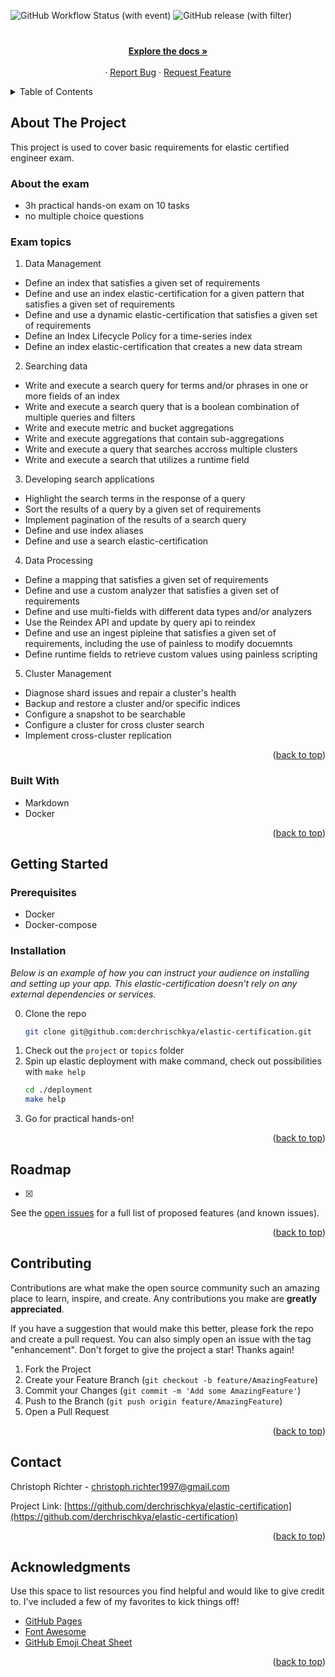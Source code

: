 <a name="readme-top"></a>

![GitHub Workflow Status (with event)](https://img.shields.io/github/actions/workflow/status/derchrischkya/elastic-certification/release.yaml)
![GitHub release (with filter)](https://img.shields.io/github/v/release/derchrischkya/elastic-certification)
<br />
<div align="center">
  <h3 align="center"></h3>

  <p align="center">
    <br />
    <a href="https://github.com/derchrischkya/elastic-certification"><strong>Explore the docs »</strong></a>
    <br />
    <br />
    ·
    <a href="https://github.com/derchrischkya/elastic-certification/issues">Report Bug</a>
    ·
    <a href="https://github.com/derchrischkya/elastic-certification/issues">Request Feature</a>
  </p>
</div>


<!-- TABLE OF CONTENTS -->
<details>
  <summary>Table of Contents</summary>
  <ol>
    <li>
      <a href="#about-the-project">About The Project</a>
      <ul>
        <li><a href="#built-with">Built With</a></li>
      </ul>
    </li>
    <li>
      <a href="#getting-started">Getting Started</a>
      <ul>
        <li><a href="#prerequisites">Prerequisites</a></li>
        <li><a href="#installation">Installation</a></li>
      </ul>
    </li>
    <li><a href="#usage">Usage</a></li>
    <li><a href="#roadmap">Roadmap</a></li>
    <li><a href="#contributing">Contributing</a></li>
    <li><a href="#contact">Contact</a></li>
    <li><a href="#acknowledgments">Acknowledgments</a></li>
  </ol>
</details>



<!-- ABOUT THE PROJECT -->
## About The Project

This project is used to cover basic requirements for elastic certified engineer exam.


### About the exam
- 3h practical hands-on exam on 10 tasks
- no multiple choice questions

### Exam topics
1. Data Management
- Define an index that satisfies a given set of requirements
- Define and use an index elastic-certification for a given pattern that satisfies a given set of requirements
- Define and use a dynamic elastic-certification that satisfies a given set of requirements
- Define an Index Lifecycle Policy for a time-series index
- Define an index elastic-certification that creates a new data stream

2. Searching data
- Write and execute a search query for terms and/or phrases in one or more fields of an index
- Write and execute a search query that is a boolean combination of multiple queries and filters
- Write and execute metric and bucket aggregations
- Write and execute aggregations that contain sub-aggregations
- Write and execute a query that searches accross multiple clusters
- Write and execute a search that utilizes a runtime field

3. Developing search applications
- Highlight the search terms in the response of a query
- Sort the results of a query by a given set of requirements
- Implement pagination of the results of a search query
- Define and use index aliases
- Define and use a search elastic-certification

4. Data Processing
- Define a mapping that satisfies a given set of requirements
- Define and use a custom analyzer that satisfies a given set of requirements
- Define and use multi-fields with different data types and/or analyzers
- Use the Reindex API and update by query api to reindex
- Define and use an ingest pipleine that satisfies a given set of requirements, including the use of painless to modify docuemnts
- Define runtime fields to retrieve custom values using painless scripting

5. Cluster Management
- Diagnose shard issues and repair a cluster's health
- Backup and restore a cluster and/or specific indices
- Configure a snapshot to be searchable
- Configure a cluster for cross cluster search
- Implement cross-cluster replication

<p align="right">(<a href="#readme-top">back to top</a>)</p>

### Built With
- Markdown
- Docker

<p align="right">(<a href="#readme-top">back to top</a>)</p>



<!-- GETTING STARTED -->
## Getting Started
### Prerequisites

- Docker
- Docker-compose

### Installation

_Below is an example of how you can instruct your audience on installing and setting up your app. This elastic-certification doesn't rely on any external dependencies or services._

0. Clone the repo
   ```sh
   git clone git@github.com:derchrischkya/elastic-certification.git
   ```
1. Check out the `project` or `topics` folder
2. Spin up elastic deployment with make command, check out possibilities with `make help`
   ```sh
   cd ./deployment
   make help
   ```
3. Go for practical hands-on!

<p align="right">(<a href="#readme-top">back to top</a>)</p>


<!-- ROADMAP -->
## Roadmap

- [x] 

See the [open issues](https://github.com/derchrischkya/elastic-certification/issues) for a full list of proposed features (and known issues).

<p align="right">(<a href="#readme-top">back to top</a>)</p>


<!-- CONTRIBUTING -->
## Contributing

Contributions are what make the open source community such an amazing place to learn, inspire, and create. Any contributions you make are **greatly appreciated**.

If you have a suggestion that would make this better, please fork the repo and create a pull request. You can also simply open an issue with the tag "enhancement".
Don't forget to give the project a star! Thanks again!

1. Fork the Project
2. Create your Feature Branch (`git checkout -b feature/AmazingFeature`)
3. Commit your Changes (`git commit -m 'Add some AmazingFeature'`)
4. Push to the Branch (`git push origin feature/AmazingFeature`)
5. Open a Pull Request

<p align="right">(<a href="#readme-top">back to top</a>)</p>


<!-- CONTACT -->
## Contact

Christoph Richter  - christoph.richter1997@gmail.com

Project Link: [https://github.com/derchrischkya/elastic-certification](https://github.com/derchrischkya/elastic-certification)

<p align="right">(<a href="#readme-top">back to top</a>)</p>



<!-- ACKNOWLEDGMENTS -->
## Acknowledgments

Use this space to list resources you find helpful and would like to give credit to. I've included a few of my favorites to kick things off!

* [GitHub Pages](https://pages.github.com)
* [Font Awesome](https://fontawesome.com)
* [GitHub Emoji Cheat Sheet](https://www.webpagefx.com/tools/emoji-cheat-sheet)

<p align="right">(<a href="#readme-top">back to top</a>)</p>
